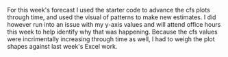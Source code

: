 For this week's forecast I used the starter code to advance the cfs plots through time, and used the visual of patterns to make new estimates. I did however run into an issue with my y-axis values and will attend office hours this week to help identify why that was happening. Because the cfs values were incrimentally increasing through time as well, I had to weigh the plot shapes against last week's Excel work.
